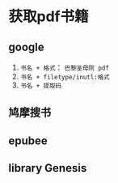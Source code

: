 # 获取pdf书籍

## google

1. `书名 + 格式`： `巴黎圣母院 pdf`
2. `书名 + filetype/inutl:格式`
3. `书名 + 提取码`

## 鸠摩搜书

## epubee

## library Genesis

